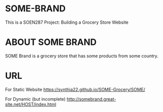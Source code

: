 # SOME-BRAND
This is a SOEN287 Project: Building a Grocery Store Website

# ABOUT SOME BRAND
SOME Brand is a grocery store that has some products from some country.

# URL
For Static Website
https://synthia22.github.io/SOME-Grocery/SOME/

For Dynamic (but incomplete)
http://somebrand.great-site.net/HOST/index.html

